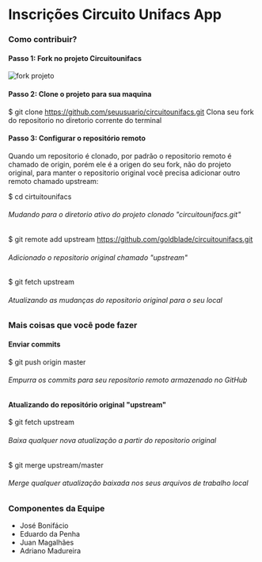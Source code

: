 Inscrições Circuito Unifacs App
===============================

### Como contribuir?

#### Passo 1: Fork no projeto Circuitounifacs

![fork projeto](https://github-images.s3.amazonaws.com/help/bootcamp/Bootcamp-Fork.png "Fork projeto")

#### Passo 2: Clone o projeto para sua maquina

$ git clone https://github.com/seuusuario/circuitounifacs.git
Clona seu fork do repositorio no diretorio corrente do terminal

#### Passo 3: Configurar o repositório remoto

Quando um repositorio é clonado, por padrão o repositorio remoto é chamado de origin, porém ele é a origen do seu fork, não do projeto original, para manter o repositorio original você precisa adicionar outro remoto chamado upstream:

$ cd cirtuitounifacs
###### Mudando para o diretorio ativo do projeto clonado "circuitounifacs.git"

$ git remote add upstream https://github.com/goldblade/circuitounifacs.git
###### Adicionado o repositorio original chamado "upstream"

$ git fetch upstream
###### Atualizando as mudanças do repositorio original para o seu local

### Mais coisas que você pode fazer

#### Enviar commits

$ git push origin master
###### Empurra os commits para seu repositorio remoto armazenado no GitHub

#### Atualizando do repositório original "upstream"

$ git fetch upstream
###### Baixa qualquer nova atualização a partir do repositorio original

$ git merge upstream/master
###### Merge qualquer atualização baixada nos seus arquivos de trabalho local

### Componentes da Equipe

* José Bonifácio
* Eduardo da Penha
* Juan Magalhães
* Adriano Madureira
